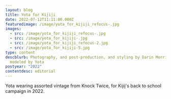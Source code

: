 ```yaml
---
layout: blog
title: Yota for Kijiji
date: 2022-07-12T11:11:00.000Z
featuredimage: /image/yota_for_kijiji_refocus-.jpg
images:
  - src: /image/yota_for_kijiji_refocus-.jpg
  - src: /image/yota_for_kijiji-.jpg
  - src: /image/yota_for_kijiji_refocus-2.jpg
  - src: /image/yota_for_kijiji-5.jpg
type: content
descblurb: Photography, and post-production, and styling by Darin Morrison-Beer,
  modeled by Yota
postyear: "2022"
contentdesc: editorial
---
```

Yota wearing assorted vintage from Knock Twice, for Kijij's back to school campaign in 2022.
